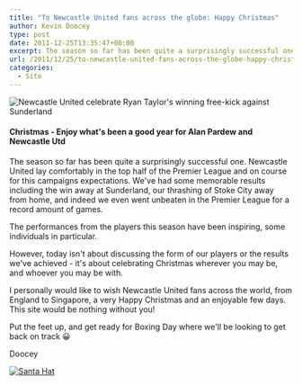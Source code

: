 ```yaml
---
title: "To Newcastle United fans across the globe: Happy Christmas"
author: Kevin Doocey
type: post
date: 2011-12-25T13:35:47+00:00
excerpt: The season so far has been quite a surprisingly successful one. Newcastle United lay comfortably in the top half of the Premier League and on course for this campaigns..
url: /2011/12/25/to-newcastle-united-fans-across-the-globe-happy-christmas/
categories:
  - Site
---
```


![Newcastle United celebrate Ryan Taylor's winning free-kick against Sunderland](https://www.tynetime.com/wp-content/uploads/2011/12/Happy-Christmas-Newcastle-United.jpg "Happy-Christmas-Newcastle-United")

#### Christmas - Enjoy what's been a good year for Alan Pardew and Newcastle Utd

The season so far has been quite a surprisingly successful one. Newcastle United lay comfortably in the top half of the Premier League and on course for this campaigns expectations. We've had some memorable results including the win away at Sunderland, our thrashing of Stoke City away from home, and indeed we even went unbeaten in the Premier League for a record amount of games.

The performances from the players this season have been inspiring, some individuals in particular.

However, today isn't about discussing the form of our players or the results we've achieved - it's about celebrating Christmas wherever you may be, and whoever you may be with.

I personally would like to wish Newcastle United fans across the world, from England to Singapore, a very Happy Christmas and an enjoyable few days. This site would be nothing without you!

Put the feet up, and get ready for Boxing Day where we'll be looking to get back on track 😀

Doocey

[![Santa Hat](https://www.tynetime.com/wp-content/uploads/2011/12/santa_hat-150x150.png "santa_hat")](https://www.tynetime.com/wp-content/uploads/2011/12/santa_hat.png)
